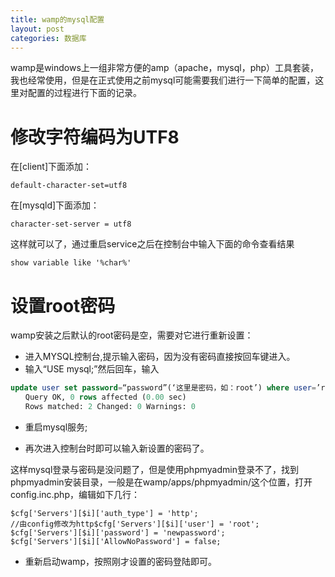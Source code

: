 ```yaml
---
title: wamp的mysql配置
layout: post
categories: 数据库
---
```

wamp是windows上一组非常方便的amp（apache，mysql，php）工具套装，我也经常使用，但是在正式使用之前mysql可能需要我们进行一下简单的配置，这里对配置的过程进行下面的记录。

# 修改字符编码为UTF8
在[client]下面添加：

```
default-character-set=utf8
```

在[mysqld]下面添加：

```
character-set-server = utf8
```

这样就可以了，通过重启service之后在控制台中输入下面的命令查看结果

```
show variable like '%char%'
```

# 设置root密码
wamp安装之后默认的root密码是空，需要对它进行重新设置：

* 进入MYSQL控制台,提示输入密码，因为没有密码直接按回车键进入。
* 输入“USE mysql;”然后回车，输入

```sql
update user set password=“password”(‘这里是密码，如：root’) where user=’root’;”然后回车;返回信息：
　　Query OK, 0 rows affected (0.00 sec)
　　Rows matched: 2 Changed: 0 Warnings: 0
```

* 重启mysql服务;

* 再次进入控制台时即可以输入新设置的密码了。

这样mysql登录与密码是没问题了，但是使用phpmyadmin登录不了，找到phpmyadmin安装目录，一般是在wamp/apps/phpmyadmin/这个位置，打开config.inc.php，编辑如下几行：

```
$cfg['Servers'][$i]['auth_type'] = 'http';    
//由config修改为http$cfg['Servers'][$i]['user'] = 'root';
$cfg['Servers'][$i]['password'] = 'newpassword';
$cfg['Servers'][$i]['AllowNoPassword'] = false;
```

* 重新启动wamp，按照刚才设置的密码登陆即可。
